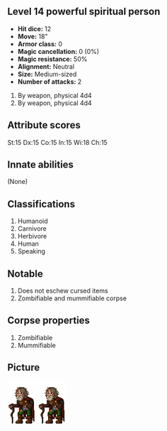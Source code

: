 ## Level 14 powerful spiritual person

- **Hit dice:** 12
- **Move:** 18"
- **Armor class:** 0
- **Magic cancellation:** 0 (0%)
- **Magic resistance:** 50%
- **Alignment:** Neutral
- **Size:** Medium-sized
- **Number of attacks:** 2
1. By weapon, physical 4d4
2. By weapon, physical 4d4

## Attribute scores

St:15 Dx:15 Co:15 In:15 Wi:18 Ch:15

## Innate abilities

(None)

## Classifications

1. Humanoid
2. Carnivore
3. Herbivore
4. Human
5. Speaking

## Notable

1. Does not eschew cursed items
2. Zombifiable and mummifiable corpse

## Corpse properties

1. Zombifiable
2. Mummifiable

## Picture

![Hermit](https://github.com/hyvanmielenpelit/GnollHackTileSet/blob/main/Monsters/hermit/hermit.png?raw=true) ![Hermit](https://github.com/hyvanmielenpelit/GnollHackTileSet/blob/main/Monsters/hermit/hermit_female.png)
